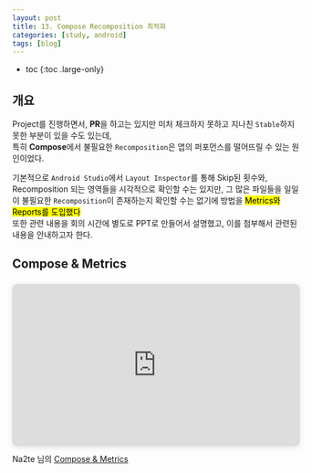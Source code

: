 ```yaml
---
layout: post
title: 13. Compose Recomposition 최적화
categories: [study, android]
tags: [blog]
---
```


- toc
{:toc .large-only}

## 개요
Project를 진행하면서, **PR**을 하고는 있지만 미처 체크하지 못하고 지나친 `Stable`하지 못한 부분이 있을 수도 있는데,  
특히 **Compose**에서 불필요한 `Recomposition`은 앱의 퍼포먼스를 떨어뜨릴 수 있는 원인이었다.  

기본적으로 `Android Studio`에서 `Layout Inspector`를 통해 Skip된 횟수와, Recomposition 되는 영역들을 시각적으로 확인할 수는 있지만, 그 많은 파일들을 일일이 불필요한 `Recomposition`이 존재하는지 확인할 수는 없기에 방법을 <mark>Metrics와 Reports를 도입했다</mark>  
또한 관련 내용을 회의 시간에 별도로 PPT로 만들어서 설명했고, 이를 첨부해서 관련된 내용을 안내하고자 한다.

## Compose & Metrics

<div style="position: relative; width: 100%; height: 0; padding-top: 56.2500%;
 padding-bottom: 0; box-shadow: 0 2px 8px 0 rgba(63,69,81,0.16); margin-top: 1.6em; margin-bottom: 0.9em; overflow: hidden;
 border-radius: 8px; will-change: transform;">
  <iframe loading="lazy" style="position: absolute; width: 100%; height: 100%; top: 0; left: 0; border: none; padding: 0;margin: 0;"
    src="https://www.canva.com/design/DAGrXToWw8A/bONWvSTi1wK51RsSbastOA/view?embed" allowfullscreen="allowfullscreen" allow="fullscreen">
  </iframe>
</div>
Na2te 님의 <a href="https:&#x2F;&#x2F;www.canva.com&#x2F;design&#x2F;DAGrXToWw8A&#x2F;bONWvSTi1wK51RsSbastOA&#x2F;view?utm_content=DAGrXToWw8A&amp;utm_campaign=designshare&amp;utm_medium=embeds&amp;utm_source=link" target="_blank" rel="noopener">Compose & Metrics</a>